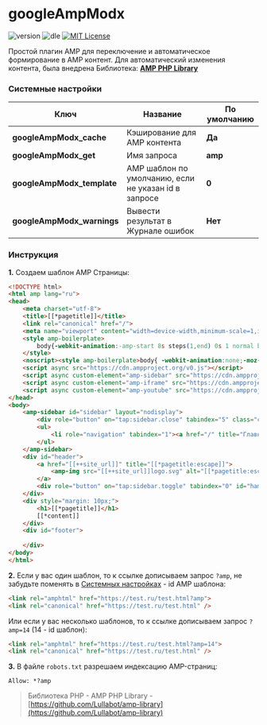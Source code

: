# googleAmpModx
![version](https://img.shields.io/badge/version-1.1.1-orange "Version")
![dle](https://img.shields.io/badge/MODX-2.8.3%3C-green "MODX")
[![MIT License](https://img.shields.io/badge/license-MIT-blue "MIT License")](https://github.com/Element1493/dle_scssphp/blob/main/LICENSE)

Простой плагин AMP для переключение и автоматическое формирование в AMP контент. Для автоматический изменения контента, была внедрена Библиотека: **[AMP PHP Library](https://github.com/Lullabot/amp-library)**

### Системные настройки
Ключ| Название|По умолчанию
-|-|-
**googleAmpModx_cache**    | Кэширование для AMP контента|**Да**
**googleAmpModx_get** 	   | Имя запроса|**amp**
**googleAmpModx_template** | AMP шаблон по умолчанию, если не указан id в запросе|**0**
**googleAmpModx_warnings** | Вывести результат в Журнале ошибок|**Нет**

### Инструкция
**1.** Создаем шаблон AMP Страницы:
```html
<!DOCTYPE html>
<html amp lang="ru">
<head>
    <meta charset="utf-8">
    <title>[[*pagetitle]]</title>
	<link rel="canonical" href="/">
	<meta name="viewport" content="width=device-width,minimum-scale=1,initial-scale=1">
	<style amp-boilerplate> 
		body{-webkit-animation:-amp-start 8s steps(1,end) 0s 1 normal both;-moz-animation:-amp-start 8s steps(1,end) 0s 1 normal both;-ms-animation:-amp-start 8s steps(1,end) 0s 1 normal both;animation:-amp-start 8s steps(1,end) 0s 1 normal both}@-webkit-keyframes -amp-start{from{ visibility:hidden}to{ visibility:visible}}@-moz-keyframes -amp-start{ from{ visibility:hidden}to{ visibility:visible}}@-ms-keyframes -amp-start{from{ visibility:hidden}to{ visibility:visible}}@-o-keyframes -amp-start{ from{ visibility:hidden}to{ visibility:visible}}@keyframes -amp-start{ from{visibility:hidden}to{visibility:visible}}
	</style>
	<noscript><style amp-boilerplate>body{ -webkit-animation:none;-moz-animation:none;-ms-animation:none;animation:none}</style></noscript>
	<script async src="https://cdn.ampproject.org/v0.js"></script>
    <script async custom-element="amp-sidebar" src="https://cdn.ampproject.org/v0/amp-sidebar-0.1.js"></script>
    <script async custom-element="amp-iframe" src="https://cdn.ampproject.org/v0/amp-iframe-0.1.js"></script>
    <script async custom-element="amp-youtube" src="https://cdn.ampproject.org/v0/amp-youtube-0.1.js"></script>
</head>
<body>
	<amp-sidebar id="sidebar" layout="nodisplay">
		<div role="button" on="tap:sidebar.close" tabindex="5" class="close">×</div>
		<ul>
			<li role="navigation" tabindex="1"><a href="/" title="Главная страница">Главная страница</a></li>
		</ul>
	</amp-sidebar>	
	<div id="header">
		<a href="[[++site_url]]" title="[[*pagetitle:escape]]">
			<amp-img src="[[++site_url]]logo.svg" alt="[[*pagetitle:escape]]" width="200" height="40" style="float:right"></amp-img>
		</a>
		<div role="button" on="tap:sidebar.toggle" tabindex="0" id="ham">☰</div>
	</div>
	<div style="margin: 10px;">
		<h1>[[*pagetitle]]</h1>
		[[*content]]
	</div>
	<div id="footer">
		
	</div>
</body>
</html>
```
**2.** Если у вас один шаблон, то к ссылке дописываем запрос `?amp`, не забудьте поменять в <u>Системных настройках</u> - id AMP шаблона:<br>
```html
<link rel="amphtml" href="https://test.ru/test.html?amp">
<link rel="canonical" href="https://test.ru/test.html" />
```

Или если у вас несколько шаблонов, то к ссылке дописываем запрос `?amp=14` (14 - id шаблон):
```html
<link rel="amphtml" href="https://test.ru/test.html?amp=14">
<link rel="canonical" href="https://test.ru/test.html" />
```

**3.** В файле `robots.txt` разрешаем индексацию AMP-страниц:
```robots
Allow: *?amp
```


> Библиотека PHP - AMP PHP Library - [https://github.com/Lullabot/amp-library](https://github.com/Lullabot/amp-library)
